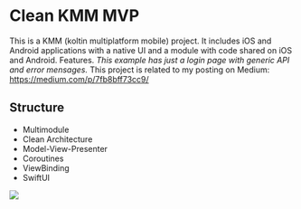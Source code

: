 # Clean KMM MVP
This is a KMM (koltin multiplatform mobile) project. It includes iOS and Android applications with a native UI and a module with code shared on iOS and Android.
Features. *This example has just a login page with generic API and error mensages.*
This project is related to my posting on Medium: https://medium.com/p/7fb8bff73cc9/ 

## Structure
- Multimodule
- Clean Architecture
- Model-View-Presenter
- Coroutines
- ViewBinding
- SwiftUI

![](https://cdn-images-1.medium.com/max/1600/1*Ijr-z0fnPwG1LlkG9tSlRw.png)
